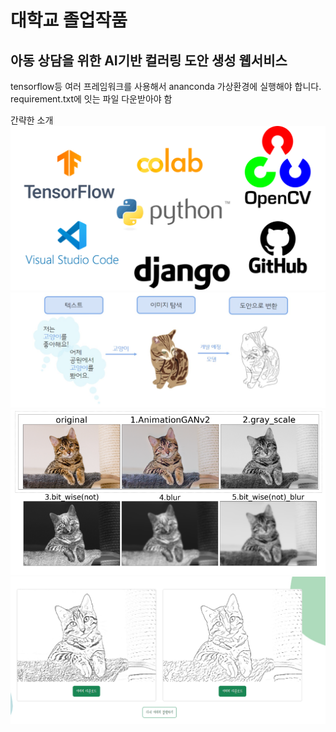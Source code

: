# 대학교 졸업작품
##  아동 상담을 위한  AI기반 컬러링 도안 생성 웹서비스 



tensorflow등 여러 프레임워크를 사용해서 ananconda 가상환경에 실행해야 합니다.
requirement.txt에 잇는 파일 다운받아야 함 


간략한 소개 
![Alt text](image.png)
![Alt text](image-1.png)
![Alt text](10.PNG)
![Alt text](image-3.PNG)

